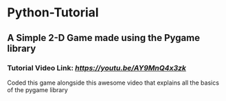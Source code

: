 # Python-Tutorial
## A Simple 2-D Game made using the Pygame library
### Tutorial Video Link: *https://youtu.be/AY9MnQ4x3zk*
Coded this game alongside this awesome video that explains all the basics of the pygame library
